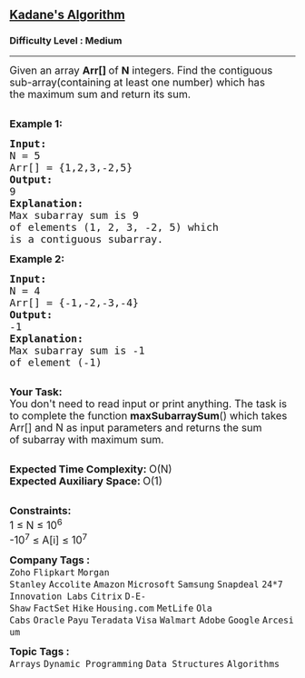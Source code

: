 <h2><a href="https://www.geeksforgeeks.org/problems/kadanes-algorithm-1587115620/1?page=1&category=Arrays,Strings,Linked%20List&difficulty=Medium&sortBy=submissions">Kadane's Algorithm</a></h2><h3>Difficulty Level : Medium</h3><hr><div class="problems_problem_content__Xm_eO"><p><span style="font-size:18px">Given an array <strong>Arr[]&nbsp;</strong>of <strong>N</strong> integers. Find the contiguous sub-array(containing at least one number) which has the&nbsp;maximum sum and return its sum.</span></p>

<p><br>
<span style="font-size:18px"><strong>Example 1:</strong></span></p>

<pre><span style="font-size:18px"><strong>Input:
</strong>N = 5
Arr[] = {1,2,3,-2,5}
<strong>Output:
</strong>9<strong>
Explanation:
</strong>Max subarray sum is 9
of elements (1, 2, 3, -2, 5) which 
is a contiguous subarray.</span>
</pre>

<p><span style="font-size:18px"><strong>Example 2:</strong></span></p>

<pre><span style="font-size:18px"><strong>Input:
</strong>N = 4
Arr[] = {-1,-2,-3,-4}
<strong>Output:
</strong>-1<strong>
Explanation:
</strong>Max subarray sum is -1 
of element (-1)</span></pre>

<p><br>
<span style="font-size:18px"><strong>Your Task:</strong><br>
You don't need to read input or print anything.&nbsp;The task is to complete the function <strong>maxSubarraySum</strong>() which takes Arr[] and N as input parameters and returns the sum of&nbsp;subarray with maximum sum.</span></p>

<p><br>
<span style="font-size:18px"><strong>Expected Time Complexity:&nbsp;</strong>O(N)<br>
<strong>Expected Auxiliary Space:&nbsp;</strong>O(1)</span></p>

<p><br>
<span style="font-size:18px"><strong>Constraints:</strong><br>
1 ≤ N ≤ 10<sup>6</sup><br>
-10<sup>7</sup> ≤ A[i] ≤ 10<sup>7</sup></span></p>
</div><p><span style=font-size:18px><strong>Company Tags : </strong><br><code>Zoho</code>&nbsp;<code>Flipkart</code>&nbsp;<code>Morgan Stanley</code>&nbsp;<code>Accolite</code>&nbsp;<code>Amazon</code>&nbsp;<code>Microsoft</code>&nbsp;<code>Samsung</code>&nbsp;<code>Snapdeal</code>&nbsp;<code>24*7 Innovation Labs</code>&nbsp;<code>Citrix</code>&nbsp;<code>D-E-Shaw</code>&nbsp;<code>FactSet</code>&nbsp;<code>Hike</code>&nbsp;<code>Housing.com</code>&nbsp;<code>MetLife</code>&nbsp;<code>Ola Cabs</code>&nbsp;<code>Oracle</code>&nbsp;<code>Payu</code>&nbsp;<code>Teradata</code>&nbsp;<code>Visa</code>&nbsp;<code>Walmart</code>&nbsp;<code>Adobe</code>&nbsp;<code>Google</code>&nbsp;<code>Arcesium</code>&nbsp;<br><p><span style=font-size:18px><strong>Topic Tags : </strong><br><code>Arrays</code>&nbsp;<code>Dynamic Programming</code>&nbsp;<code>Data Structures</code>&nbsp;<code>Algorithms</code>&nbsp;